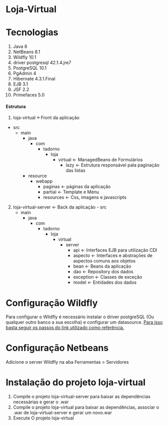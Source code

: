 # Loja-Virtual

# Tecnologias
  1. Java 8
  2. NetBeans 8.1
  3. Wildfly 10.1
  4. driver postgresql 42.1.4.jre7
  5. PostgreSQL 10.1
  6. PgAdmin 4
  7. Hibernate 4.3.1.Final
  8. EJB 3.1
  9. JSF 2.2
  10. Primefaces 5.0
  
#### Estrutura

 1. loja-virtual <-Front da aplicação  
  - src
    - main
      - java
        - com
          - tadorno
            - loja
              - virtual <- ManagedBeans de Formulários
                - lazy <- Estrutura responsável pala paginação das listas
      - resource
        - webapp
          - paginas <- páginas da aplicação  
          - partial <- Template e Menu
          - resources <- Css, imagens e javascripts



  
  2. loja-virtual-server <- Back da aplicação
    - src
      - main
        - java
          - com
            - tadorno
              - loja
                - virtual
                  - server
                    - api <- Interfaces EJB para utilização CDI 
                    - aspecto <- Interfaces e abstrações de aspectos comuns aos objetos
                    - bean <- Beans da aplicação
                    - dao <- Repository dos dados
                    - exception <- Classes de exceção
                     - model <- Entidades dos dados 

# Configuração Wildfly
  Para configurar o Wildfly é necessário instalar o driver postgreSQL (Ou qualquer outro banco a sua escolha) e configurar um datasource.
  [Para isso basta seguir os passos do link utilizado como referência.](https://bgasparotto.com/pt/adicionar-datasource-ao-wildfly/) 
  
  
# Configuração Netbeans
  Adicione o server Wildfly na aba Ferramentas > Servidores

# Instalação do projeto loja-virtual
  1. Compile o projeto loja-virtual-server para baixar as dependências necessárias e gerar o .war
  2. Compile o projeto loja-virtual para baixar as dependências, associar o .war de loja-virtual-server e gerar um novo.war
  3. Execute O projeto loja-virtual
